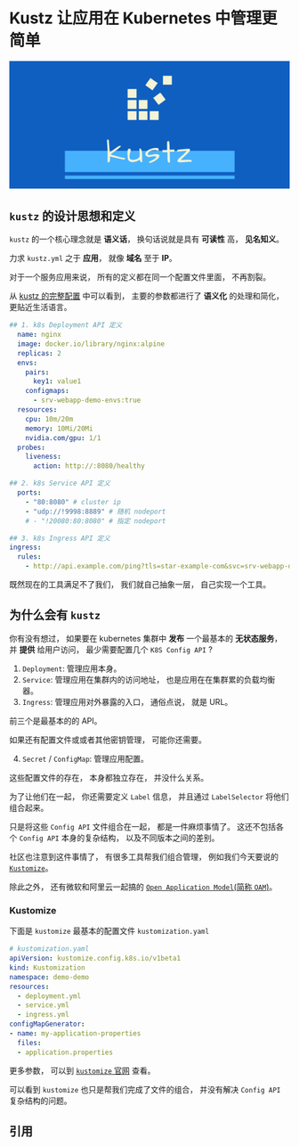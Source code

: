 # Kustz 让应用在 Kubernetes 中管理更简单

![logo](/docs/static/logo/kustz.jpg)


## `kustz` 的设计思想和定义

`kustz` 的一个核心理念就是 **语义话**， 换句话说就是具有 **可读性** 高， **见名知义**。 

力求 `kustz.yml` 之于 **应用**， 就像 **域名** 至于 **IP**。

对于一个服务应用来说， 所有的定义都在同一个配置文件里面， 不再割裂。

从 [kustz 的完整配置][3] 中可以看到， 主要的参数都进行了 **语义化** 的处理和简化， 更贴近生活语言。

```yaml
## 1. k8s Deployment API 定义
  name: nginx
  image: docker.io/library/nginx:alpine
  replicas: 2
  envs:
    pairs:
      key1: value1
    configmaps:
      - srv-webapp-demo-envs:true
  resources:
    cpu: 10m/20m
    memory: 10Mi/20Mi
    nvidia.com/gpu: 1/1
  probes:
    liveness:
      action: http://:8080/healthy
```

```yaml
## 2. k8s Service API 定义
  ports:
    - "80:8080" # cluster ip
    - "udp://!9998:8889" # 随机 nodeport
    # - "!20080:80:8080" # 指定 nodeport
```

```yaml
## 3. k8s Ingress API 定义
ingress:
  rules:
    - http://api.example.com/ping?tls=star-example-com&svc=srv-webapp-demo:8080
```


既然现在的工具满足不了我们， 我们就自己抽象一层， 自己实现一个工具。

## 为什么会有 `kustz`

你有没有想过， 如果要在 kubernetes 集群中 **发布** 一个最基本的 **无状态服务**， 并 **提供** 给用户访问， 最少需要配置几个 `K8S Config API` ?

1. `Deployment`: 管理应用本身。 
2. `Service`: 管理应用在集群内的访问地址， 也是应用在在集群累的负载均衡器。
3. `Ingress`: 管理应用对外暴露的入口， 通俗点说， 就是 URL。

前三个是最基本的的 API。 

如果还有配置文件或或者其他密钥管理， 可能你还需要。

4. `Secret` / `ConfigMap`: 管理应用配置。

这些配置文件的存在， 本身都独立存在， 并没什么关系。

为了让他们在一起， 你还需要定义 `Label` 信息， 并且通过 `LabelSelector` 将他们组合起来。 

只是将这些 `Config API` 文件组合在一起， 都是一件麻烦事情了。 这还不包括各个 `Config API` 本身的复杂结构， 以及不同版本之间的差别。

社区也注意到这件事情了， 有很多工具帮我们组合管理， 例如我们今天要说的 [`Kustomize`][2]。 

除此之外， 还有微软和阿里云一起搞的 [`Open Application Model`(简称 `OAM`)][1]。

### Kustomize

下面是 `kustomize` 最基本的配置文件 `kustomization.yaml`

```yaml
# kustomization.yaml
apiVersion: kustomize.config.k8s.io/v1beta1
kind: Kustomization
namespace: demo-demo
resources:
  - deployment.yml
  - service.yml
  - ingress.yml
configMapGenerator:
- name: my-application-properties
  files:
  - application.properties
```

更多参数， 可以到 [`kustomize` 官网][2] 查看。 

可以看到 `kustomize` 也只是帮我们完成了文件的组合， 并没有解决 `Config API` 复杂结构的问题。


## 引用

[1]: https://oam.dev/
[2]: https://kubectl.docs.kubernetes.io/guides/introduction/kustomize/
[3]: https://github.com/tangx/kustz/blob/main/pkg/kustz/kustz.yml
[4]: https://tangx.in/books/kustz/chapter01/01-introduce/

